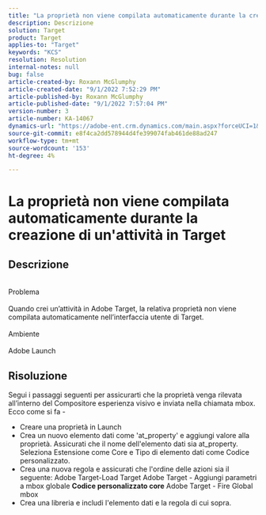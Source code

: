 ```yaml
---
title: "La proprietà non viene compilata automaticamente durante la creazione di un'attività in Target"
description: Descrizione
solution: Target
product: Target
applies-to: "Target"
keywords: "KCS"
resolution: Resolution
internal-notes: null
bug: false
article-created-by: Roxann McGlumphy
article-created-date: "9/1/2022 7:52:29 PM"
article-published-by: Roxann McGlumphy
article-published-date: "9/1/2022 7:57:04 PM"
version-number: 3
article-number: KA-14067
dynamics-url: "https://adobe-ent.crm.dynamics.com/main.aspx?forceUCI=1&pagetype=entityrecord&etn=knowledgearticle&id=80b37b96-2f2a-ed11-9db1-002248086a27"
source-git-commit: e8f4ca2dd578944d4fe399074fab461de88ad247
workflow-type: tm+mt
source-wordcount: '153'
ht-degree: 4%

---
```


# La proprietà non viene compilata automaticamente durante la creazione di un&#39;attività in Target

## Descrizione

<br>Problema<br><br>
Quando crei un’attività in Adobe Target, la relativa proprietà non viene compilata automaticamente nell’interfaccia utente di Target.
<br><br>Ambiente<br><br>
Adobe Launch


## Risoluzione


Segui i passaggi seguenti per assicurarti che la proprietà venga rilevata all’interno del Compositore esperienza visivo e inviata nella chiamata mbox. Ecco come si fa -

- Creare una proprietà in Launch
- Crea un nuovo elemento dati come &#39;at_property&#39; e aggiungi valore alla proprietà. Assicurati che il nome dell&#39;elemento dati sia at_property. Seleziona Estensione come Core e Tipo di elemento dati come Codice personalizzato.
- Crea una nuova regola e assicurati che l&#39;ordine delle azioni sia il seguente: Adobe Target-Load Target Adobe Target - Aggiungi parametri a mbox globale  <b>Codice personalizzato core</b>  Adobe Target - Fire Global mbox
- Crea una libreria e includi l&#39;elemento dati e la regola di cui sopra.



